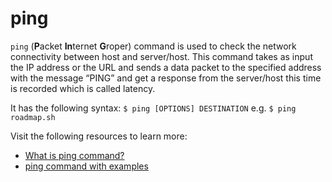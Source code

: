 # ping

`ping` (**P**acket **In**ternet **G**roper) command is used to check the network connectivity between host and server/host. This command takes as input the IP address or the URL and sends a data packet to the specified address with the message “PING” and get a response from the server/host this time is recorded which is called latency.

It has the following syntax: `$ ping [OPTIONS] DESTINATION` e.g. `$ ping roadmap.sh`

Visit the following resources to learn more:

- [What is ping command?](https://linuxize.com/post/linux-ping-command/)
- [ping command with examples](https://www.geeksforgeeks.org/ping-command-in-linux-with-examples/)